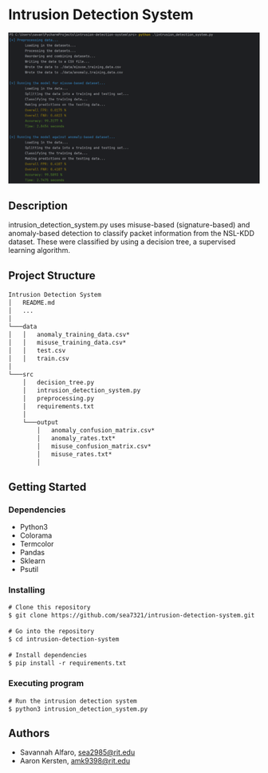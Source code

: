 # Intrusion Detection System
![alt background](resources/background.png)

## Description
intrusion_detection_system.py uses misuse-based (signature-based) and anomaly-based detection to classify packet
information from the NSL-KDD dataset. These were classified by using a decision tree, a supervised learning algorithm.

## Project Structure
```
Intrusion Detection System
│   README.md
│   ...
│
└───data
│   │   anomaly_training_data.csv*
│   │   misuse_training_data.csv*
│   │   test.csv
│   │   train.csv
│
└───src
    │   decision_tree.py
    │   intrusion_detection_system.py
    │   preprocessing.py
    │   requirements.txt        
    │
    └───output
        │   anomaly_confusion_matrix.csv*
        │   anomaly_rates.txt*
        │   misuse_confusion_matrix.csv*
        │   misuse_rates.txt*
        │
```

## Getting Started

### Dependencies
* Python3
* Colorama 
* Termcolor
* Pandas
* Sklearn
* Psutil

### Installing
```
# Clone this repository
$ git clone https://github.com/sea7321/intrusion-detection-system.git

# Go into the repository
$ cd intrusion-detection-system

# Install dependencies
$ pip install -r requirements.txt
```

### Executing program

```
# Run the intrusion detection system
$ python3 intrusion_detection_system.py
```

## Authors
* Savannah Alfaro, sea2985@rit.edu
* Aaron Kersten, amk9398@rit.edu
